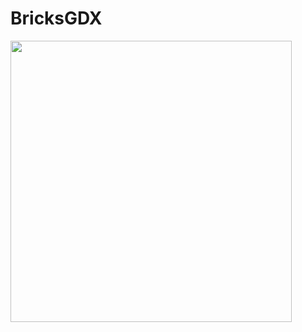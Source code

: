 # BricksGDX

<img src="https://raw.githubusercontent.com/salvadordeveloper/BricksGDX/master/img/image1.png" width="450" heigth="800">

